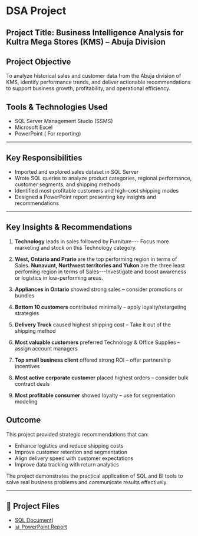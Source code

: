 # DSA Project 

##  Project Title: Business Intelligence Analysis for Kultra Mega Stores (KMS) – Abuja Division


## Project Objective
To analyze historical sales and customer data from the Abuja division of KMS, identify performance trends, and deliver actionable recommendations to support business growth, profitability, and operational efficiency.


##  Tools & Technologies Used
- SQL Server Management Studio (SSMS)
- Microsoft Excel
- PowerPoint ( For reporting)

---

##  Key Responsibilities
- Imported and explored sales dataset in SQL Server
- Wrote SQL queries to analyze product categories, regional performance, customer segments, and shipping methods
- Identified most profitable customers and high-cost shipping modes
- Designed a PowerPoint report presenting key insights and recommendations

---

## Key Insights & Recommendations

1. **Technology** leads in sales followed by Furniture--- Focus more marketing and stock on this Technology category.

2. **West, Ontario and Prarie** are the top performing region in terms of Sales.
 **Nunavunt, Northwest territories and Yukon** are the three least perfoming region in terms of Sales---Investigate and boost awareness or logistics in low-performing areas.
3. **Appliances in Ontario** showed strong sales – consider promotions or bundles  
4. **Bottom 10 customers** contributed minimally – apply loyalty/retargeting strategies  
5. **Delivery Truck** caused highest shipping cost – Take it out of the shipping method
6. **Most valuable customers** preferred Technology & Office Supplies – assign account managers  
7. **Top small business client** offered strong ROI – offer partnership incentives  
8. **Most active corporate customer** placed highest orders – consider bulk contract deals  
9. **Most profitable consumer** showed loyalty – use for segmentation modeling  


##  Outcome
This project provided strategic recommendations that can:
- Enhance logistics and reduce shipping costs  
- Improve customer retention and segmentation  
- Align delivery speed with customer expectations  
- Improve data tracking with return analytics

The project demonstrates the practical application of SQL and BI tools to solve real business problems and communicate results effectively.

---

## 📎 Project Files
- [SQL Document](https://github.com/Oluwatosinoguntuga/DSA-PROJECT-1/blob/main/SQLQuery3.sql))  
- [📊 PowerPoint Report](KMS_Abuja_Insights_Slides.pptx)
